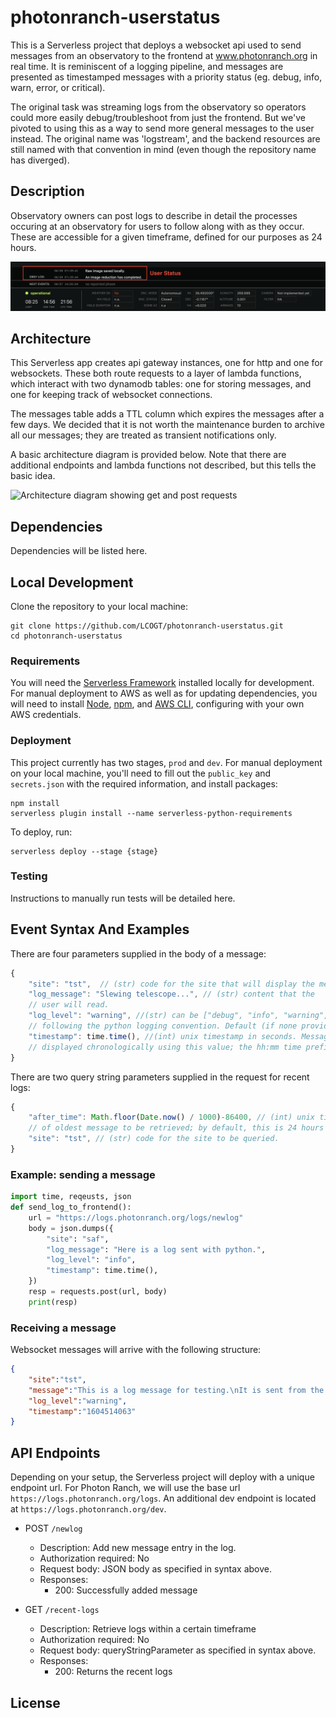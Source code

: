 # photonranch-userstatus

This is a Serverless project that deploys a websocket api used to send messages
from an observatory to the frontend at www.photonranch.org in real time. It is 
reminiscent of a logging pipeline, and messages are presented as timestamped 
messages with a priority status (eg. debug, info, warn, error, or critical).

The original task was streaming logs from the observatory so operators could
more easily debug/troubleshoot from just the frontend. But we've pivoted to
using this as a way to send more general messages to the user instead. The
original name was 'logstream', and the backend resources are still named with
that convention in mind (even though the repository name has diverged).

## Description

Observatory owners can post logs to describe in detail the processes occuring at an observatory 
for users to follow along with as they occur. These are accessible for a given timeframe, defined
for our purposes as 24 hours.

![Viewing a message as a user](images/user_view.png)

## Architecture

This Serverless app creates api gateway instances, one for http and one for
websockets. These both route requests to a layer of lambda functions, which
interact with two dynamodb tables: one for storing messages, and one for
keeping track of websocket connections.

The messages table adds a TTL column which expires the messages after a few
days. We decided that it is not worth the maintenance burden to archive
all our messages; they are treated as transient notifications only.

A basic architecture diagram is provided below. Note that there are additional
endpoints and lambda functions not described, but this tells the basic idea.

![Architecture diagram showing get and post requests](https://i.imgur.com/T0OwvXi.png)

## Dependencies

Dependencies will be listed here.

## Local Development

Clone the repository to your local machine:

```
git clone https://github.com/LCOGT/photonranch-userstatus.git
cd photonranch-userstatus
```

### Requirements

You will need the [Serverless Framework](https://www.serverless.com/framework/docs/getting-started) 
installed locally for development. For manual deployment to AWS as well as for updating dependencies, 
you will need to install [Node](https://nodejs.org/en/), 
[npm](https://docs.npmjs.com/downloading-and-installing-node-js-and-npm), 
and [AWS CLI](https://docs.aws.amazon.com/cli/latest/userguide/getting-started-install.html), 
configuring with your own AWS credentials.

### Deployment

This project currently has two stages, `prod` and `dev`. 
For manual deployment on your local machine, you'll need to fill out the 
`public_key` and `secrets.json` with the required information, and install packages:

```
npm install
serverless plugin install --name serverless-python-requirements
```

To deploy, run:

```
serverless deploy --stage {stage}
```

### Testing

Instructions to manually run tests will be detailed here.

## Event Syntax And Examples

There are four parameters supplied in the body of a message:

```javascript
{
    "site": "tst",  // (str) code for the site that will display the message
    "log_message": "Slewing telescope...", // (str) content that the 
    // user will read.
    "log_level": "warning", //(str) can be ["debug", "info", "warning", "error", "critical"] 
    // following the python logging convention. Default (if none provided) is info.
    "timestamp": time.time(), //(int) unix timestamp in seconds. Messages are sorted and 
    // displayed chronologically using this value; the hh:mm time prefixes the message display.
}
```
There are two query string parameters supplied in the request for recent logs:

```javascript
{
    "after_time": Math.floor(Date.now() / 1000)-86400, // (int) unix timestamp in seconds 
    // of oldest message to be retrieved; by default, this is 24 hours as definied in frontend
    "site": "tst", // (str) code for the site to be queried.
}
```

### Example: sending a message

```python
import time, reqeusts, json
def send_log_to_frontend():
    url = "https://logs.photonranch.org/logs/newlog"
    body = json.dumps({
        "site": "saf",
        "log_message": "Here is a log sent with python.",
        "log_level": "info",
        "timestamp": time.time(),
    })
    resp = requests.post(url, body)
    print(resp)
```

### Receiving a message

Websocket messages will arrive with the following structure:

```json
{
    "site":"tst",
    "message":"This is a log message for testing.\nIt is sent from the frontend.",
    "log_level":"warning",
    "timestamp":"1604514063"
}
```

## API Endpoints

Depending on your setup, the Serverless project will deploy with a unique 
endpoint url. For Photon Ranch, we will use the base url `https://logs.photonranch.org/logs`. 
An additional dev endpoint is located at `https://logs.photonranch.org/dev`.

- POST `/newlog`
  - Description: Add new message entry in the log.
  - Authorization required: No
  - Request body: JSON body as specified in syntax above.
  - Responses:
    - 200: Successfully added message

- GET `/recent-logs`
  - Description: Retrieve logs within a certain timeframe
  - Authorization required: No
  - Request body: queryStringParameter as specified in syntax above.
  - Responses:
    - 200: Returns the recent logs

## License
